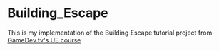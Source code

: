 # Building_Escape

This is my implementation of the Building Escape tutorial project from [GameDev.tv's UE course](https://www.udemy.com/course/unrealcourse/)
